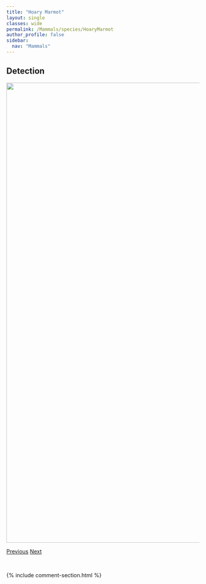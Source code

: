 ```yaml
---
title: "Hoary Marmot"
layout: single
classes: wide
permalink: /Mammals/species/HoaryMarmot
author_profile: false
sidebar:
  nav: "Mammals"
---
```


<h2>Detection</h2>

<a href="https://drive.google.com/uc?export=view&id=1ks8-e9xwZQH6tR-6GhFONUMgOfF30sbJ">
<img src="https://drive.google.com/uc?export=view&id=1ks8-e9xwZQH6tR-6GhFONUMgOfF30sbJ" height = "1200" width = "800">
</a>


<a href="/DevelopmentWebsite/Mammals/species/Groundhog" class="pagination--pager" title="Marmota monax">Previous</a> <a href="/DevelopmentWebsite/Mammals/species/LeastChipmunk" class="pagination--pager" title="Tamias minimus">Next</a>

<p>&nbsp;</p>

{% include comment-section.html %}

